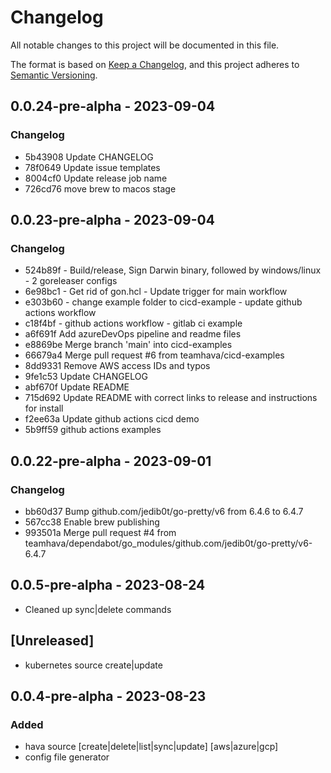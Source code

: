 # Changelog

All notable changes to this project will be documented in this file.

The format is based on [Keep a Changelog](https://keepachangelog.com/en/1.0.0/),
and this project adheres to [Semantic Versioning](https://semver.org/spec/v2.0.0.html).

## 0.0.24-pre-alpha - 2023-09-04

### Changelog

- 5b43908 Update CHANGELOG
- 78f0649 Update issue templates
- 8004cf0 Update release job name
- 726cd76 move brew to macos stage

## 0.0.23-pre-alpha - 2023-09-04

### Changelog

- 524b89f - Build/release, Sign Darwin binary, followed by windows/linux - 2 goreleaser configs
- 6e98bc1 - Get rid of gon.hcl - Update trigger for main workflow
- e303b60 - change example folder to cicd-example - update github actions workflow
- c18f4bf - github actions workflow - gitlab ci example
- a6f691f Add azureDevOps pipeline and readme files
- e8869be Merge branch 'main' into cicd-examples
- 66679a4 Merge pull request #6 from teamhava/cicd-examples
- 8dd9331 Remove AWS access IDs and typos
- 9fe1c53 Update CHANGELOG
- abf670f Update README
- 715d692 Update README with correct links to release and instructions for install
- f2ee63a Update github actions cicd demo
- 5b9ff59 github actions examples

## 0.0.22-pre-alpha - 2023-09-01

### Changelog

- bb60d37 Bump github.com/jedib0t/go-pretty/v6 from 6.4.6 to 6.4.7
- 567cc38 Enable brew publishing
- 993501a Merge pull request #4 from teamhava/dependabot/go_modules/github.com/jedib0t/go-pretty/v6-6.4.7

## 0.0.5-pre-alpha - 2023-08-24

- Cleaned up sync|delete commands

## [Unreleased]

- kubernetes source create|update

## 0.0.4-pre-alpha - 2023-08-23

### Added

- hava source [create|delete|list|sync|update] [aws|azure|gcp]
- config file generator
